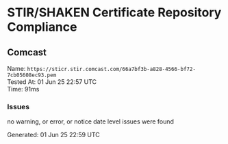 # STIR/SHAKEN Certificate Repository Compliance

## Comcast

Name: `https://sticr.stir.comcast.com/66a7bf3b-a828-4566-bf72-7cb05608ec93.pem`\
Tested At: 01 Jun 25 22:57 UTC\
Time: 91ms

### Issues

no warning, or error, or notice date level issues were found

Generated: 01 Jun 25 22:59 UTC
